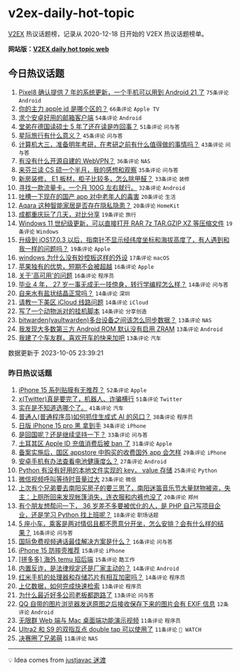 # v2ex-daily-hot-topic

[V2EX](https://www.v2ex.com/) 热议话题榜，记录从 2020-12-18 日开始的 V2EX 热议话题榜单。

**网站版：[V2EX daily hot topic web](https://boojack.github.io/v2ex-daily-hot-topic-web/)**

## 今日热议话题

<!-- TODAY BEGIN -->

1. [Pixel8 确认提供 7 年的系统更新，一个手机可以用到 Android 21 了](https://www.v2ex.com/t/978971) `75条评论` `Android`
1. [你的主力 apple id 是哪个区的？](https://www.v2ex.com/t/979034) `66条评论` `Apple TV`
1. [求个安卓好用的邮箱客户端](https://www.v2ex.com/t/978976) `54条评论` `Android`
1. [堂弟在德国读硕士 5 年了还在读是咋回事？](https://www.v2ex.com/t/978984) `51条评论` `问与答`
1. [星际旅行有什么意义？](https://www.v2ex.com/t/979012) `45条评论` `问与答`
1. [计算机大三，准备明年考研，在考研之前有什么值得做的事情吗？](https://www.v2ex.com/t/978970) `43条评论` `问与答`
1. [有没有什么开源自建的 WebVPN？](https://www.v2ex.com/t/979011) `36条评论` `NAS`
1. [来芬兰读 CS 硕一个半月，我的感想和观察](https://www.v2ex.com/t/979019) `35条评论` `问与答`
1. [新房装修， E1 板材，柜子比较多，怎么除甲醛？](https://www.v2ex.com/t/978980) `33条评论` `装修`
1. [寻找一款流量卡，一个月 100G 左右就行。](https://www.v2ex.com/t/978997) `32条评论` `Android`
1. [吐槽一下现在的国产 app 对中老年人的毒害](https://www.v2ex.com/t/979050) `20条评论` `生活`
1. [Aqara 这种智能家居是否存在隐私隐患？](https://www.v2ex.com/t/979003) `20条评论` `HomeKit`
1. [成都重庆玩了几天，对比分享](https://www.v2ex.com/t/979084) `19条评论` `旅行`
1. [Windows 11 世纪级更新，可以直接打开 RAR 7z TAR.GZIP XZ 等压缩文件](https://www.v2ex.com/t/979042) `19条评论` `Windows`
1. [升级到 iOS17.0.3 以后，指南针不显示经纬度坐标和海拔高度了，有人遇到和我一样的问题吗？](https://www.v2ex.com/t/978998) `19条评论` `Apple`
1. [windows 为什么没有妙控板这样的外设](https://www.v2ex.com/t/979129) `17条评论` `macOS`
1. [苹果独有的优势，短期不会被超越](https://www.v2ex.com/t/979136) `16条评论` `Apple`
1. [关于'高可用'的问题](https://www.v2ex.com/t/979027) `16条评论` `程序员`
1. [毕业 4 年， 27 岁一事无成无一技傍身，转行学编程怎么样？](https://www.v2ex.com/t/979109) `14条评论` `问与答`
1. [自来水有盐状结晶正常吗？](https://www.v2ex.com/t/979101) `14条评论` `深圳`
1. [请教一下美区 iCloud 线路问题](https://www.v2ex.com/t/978974) `14条评论` `iCloud`
1. [写了一个动物派对的挂机脚本](https://www.v2ex.com/t/978965) `14条评论` `分享创造`
1. [bitwarden(vaultwarden)多台设备之间该怎么同步数据？](https://www.v2ex.com/t/979106) `13条评论` `NAS`
1. [我发现大多数第三方 Android ROM 默认没有启用 ZRAM](https://www.v2ex.com/t/979049) `13条评论` `Android`
1. [我建了个车友群，喜欢开车的快来加吧](https://www.v2ex.com/t/978992) `13条评论` `汽车`

数据更新于 2023-10-05 23:39:21

<!-- TODAY END -->

### 昨日热议话题

<!-- YESTERDAY BEGIN -->

1. [iPhone 15 系列贴膜有无推荐？](https://www.v2ex.com/t/978877) `52条评论` `Apple`
1. [x(Twitter)真是要完了，机器人、诈骗横行](https://www.v2ex.com/t/978821) `51条评论` `Twitter`
1. [实在是不知道选哪个了。](https://www.v2ex.com/t/978880) `41条评论` `汽车`
1. [普通人(普通程序员)如何抓住生成式 AI 的风口？](https://www.v2ex.com/t/978888) `38条评论` `程序员`
1. [日版 iPhone 15 pro 黑 拿到手](https://www.v2ex.com/t/978819) `34条评论` `iPhone`
1. [是回国呢？还是继续坚持一下？](https://www.v2ex.com/t/978953) `33条评论` `问与答`
1. [土耳其区 Apple ID 充值消费后被 ban 了](https://www.v2ex.com/t/978834) `31条评论` `Apple`
1. [备案实施后，国区 appstore 中购买的收费国外 app 会怎样](https://www.v2ex.com/t/978943) `29条评论` `iPhone`
1. [安卓手机有办法查看电池健康度么？](https://www.v2ex.com/t/978836) `27条评论` `Android`
1. [Python 有没有好用的本地文件实现的 key， value 存储](https://www.v2ex.com/t/978875) `25条评论` `Python`
1. [微信视频呼叫等待时音量过大](https://www.v2ex.com/t/978824) `23条评论` `微信`
1. [上次有个兄弟要去南阳买房子的要三思了，南阳迷笛音乐节大量财物被盗，失主：上厕所回来发现帐篷消失，连衣服和内裤也没了](https://www.v2ex.com/t/978869) `20条评论` `郑州`
1. [有个朋友想帮问一下， 36 岁差不多要被优化的人，是 PHP 自己写项目企业，还是学习 Python 找上班呢？](https://www.v2ex.com/t/978905) `18条评论` `职场话题`
1. [5 座小车，乘客是两对情侣且都不愿意分开坐，怎么安排？会有什么样的结果？](https://www.v2ex.com/t/978932) `16条评论` `问与答`
1. [国际免费视频通话最佳解决方案是什么？](https://www.v2ex.com/t/978818) `16条评论` `问与答`
1. [iPhone 15 防摔壳推荐](https://www.v2ex.com/t/978903) `15条评论` `iPhone`
1. [[拼多多] 海外 temu 招后端](https://www.v2ex.com/t/978899) `15条评论` `酷工作`
1. [内置反诈，是法律规定还是厂家主动的？](https://www.v2ex.com/t/978952) `14条评论` `Android`
1. [红米手机的处理器和存储芯片有相互加密吗？](https://www.v2ex.com/t/978825) `14条评论` `程序员`
1. [上亿数据，如何完成快速检索](https://www.v2ex.com/t/978908) `13条评论` `程序员`
1. [为什么最近好多公司老板都跑路了](https://www.v2ex.com/t/978839) `13条评论` `问与答`
1. [QQ 自带的图片浏览器发送原图之后接收保存下来的图片会有 EXIF 信息](https://www.v2ex.com/t/978917) `12条评论` `Android`
1. [无限群 Web 端与 Mac 桌面端功能演示视频](https://www.v2ex.com/t/978923) `11条评论` `程序员`
1. [Ultra2 和 S9 的双指互点 double tap 可以使用了](https://www.v2ex.com/t/978850) `11条评论` ` WATCH`
1. [决赛圈了兄弟萌](https://www.v2ex.com/t/978827) `11条评论` `NAS`

<!-- YESTERDAY END -->

---

💡 Idea comes from [justjavac 迷渡](https://github.com/justjavac/)
